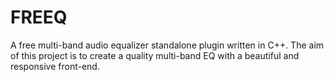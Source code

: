 # FREEQ
A free multi-band audio equalizer standalone plugin written in C++. The aim of this project is to create a quality multi-band EQ with a beautiful and responsive front-end.
